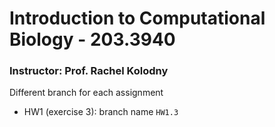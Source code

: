 # Introduction to Computational Biology - 203.3940
### Instructor: Prof. Rachel Kolodny

Different branch for each assignment

- HW1 (exercise 3): branch name ```HW1.3```


